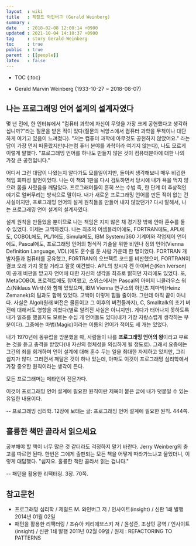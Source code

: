 ```yaml
---
layout  : wiki
title   : 제랄드 와인버그 (Gerald Weinberg)
summary :
date    : 2018-02-08 12:00:14 +0900
updated : 2021-10-04 14:10:37 +0900
tag     : story Gerald-Weinberg
toc     : true
public  : true
parent  : [[people]]
latex   : false
---
```

* TOC
{:toc}

- Gerald Marvin Weinberg (1933-10-27 ~ 2018-08-07)

## 나는 프로그래밍 언어 설계의 설계자였다

>
몇 년 전에, 한 인터뷰에서 "컴퓨터 과학에 자신이 무엇을 가장 크게 공헌했다고 생각하십니까?"라는 질문을 받은 적이 있다(질문의 뉘앙스에서 컴퓨터 과학을 무척이나 대단하게 여기고 있음이 느껴졌다).
"저는 컴퓨터 과학에 아무것도 공헌하지 않았어요." 라는 답이 가장 먼저 떠올랐지만(나는컴 퓨터 분야를 과학이라 여기지 않는다), 나도 모르게 이렇게 말했다.
"프로그래밍 언어를 하나도 만들지 않은 것이 컴퓨터분야에 대한 나의 가장 큰 공헌입니다."
>
어디서 그런 대답이 나왔는지 알다가도 모를일이지만, 돌이켜 생각해보니 매우 비겁한 책임 회피성 발언이었다.
나는 이 책의 1판을 다시 검토하면서 당시에 내가 욕을 먹지 않으려 몸을 사렸음을 깨달았다.
프로그래머들이 흔히 쓰는 수법 즉, 한 단계 더 추상적인 얘기로 얼버무리는 방식으로 말이다.
내가 새로운 프로그래밍 언어를 만든 적이 없는 건 사실이지만, 프로그래밍 언어의 설계 원칙들을 만들어 내지 않았던가?
다시 말해서, 나는 프로그래밍 언어 설계의 설계자였다.
>
설계 원칙을 만들었을 뿐이므로 나는 책임은 지지 않은 채 경기장 밖에 안아 훈수를 둘 수 있었다.
이제는 고백하겠다.
나는 최초의 어셈블리어에도, FORTRAN에도, APL에도, COBOL에도, PL/1에도, Simula에도, IBM System/360 기계어와 작업제어 언어에도,
Pascal에도, 프로그래밍 언어의 형식적 기술을 위한 비엔나 정의 언어(Vienna Definition Language, VDL)에도 훈수를 둔 사람 가운데 한 명이었다.
FORTRAN 개발자들과 컴퓨터를 공유했고, FORTRAN의 오브젝트 코드를 비판했으며,
FORTRAN이 결코 오래 가지 못할 거라고 잘못 예견했다.
APL의 창시자 켄 아이버슨(Ken Iverson)이 공개 비판을 받고자 언어에 대한 자신의 생각을 최초로 밝히던 자리에도 있었다.
또, MetaCOBOL 프로젝트에도 참여했고, 스위스에서는 Pascal의 아버지 니클라우스 워스(Niklaus Wirth)와 함께 있었으며,
IBM Vienna 연구소의 하인츠 제마넥(Heinz Zemanek)의 팀과도 함께 있었다. 고백이 이렇게 힘들 줄이야.
그런데 아직 끝이 아니다.
사실은 Algol(원래 버전은 물론이고 그 이후의 버전들까지), C, Smalltalk의 초기 버전에 대해서도 영향을 끼쳤다(별로 알려진 사실은 아니지만).
게다가 태어나지 못하도록 내가 일조를 했을지도 모르는 수십 개 언어들도 있다(내가 가장 자랑스럽게 생각하는 부분이다).
그중에는 마법(Magic)이라는 이름의 언어가 적어도 세 개는 있었다.
>
내가 1970년에 동유럽을 방문했을 때, 사람들이 나를 **프로그래밍 언어의 왕**이라고 부르는 것을 듣고 충격을 받았다(내 자신의 정체성을 의심하게 될 정도로).
그래서 요즘에는 그간의 죄를 회개하며 언어 설계에 대해 훈수 두는 일을 최대한 자제하고 있지만, 그리 쉽지가 않다.
그러면서 깨달은 것이 하나 있는데, 아마도 이것이 프로그래밍 심리학에서 가장 중요한 원칙이라는 생각이 든다.
>
모든 프로그래머는 메타언어 전문가다.
>
이것이 프로그래밍 언어 설계에 필요한 원칙이란 제목이 붙은 글에 내가 덧붙일 수 있는 유일한 내용이다.
>
-- 프로그래밍 심리학. 12장에 보태는 글: 프로그래밍 언어 설계에 필요한 원칙. 444쪽.

## 훌륭한 책만 골라서 읽으세요

>
공부해야 할 책이 너무 많은 것 같더라도 걱정하지 말기 바란다.
Jerry Weinberg의 충고를 따르면 된다.
한번은 그에게 출판되는 모든 책을 어떻게 따라가느냐고 물었더니, 이렇게 대답했다. "쉽지요. 훌륭한 책만 골라서 읽는 겁니다."
>
-- 패턴을 활용한 리팩터링. 3장. 70쪽.

## 참고문헌

- 프로그래밍 심리학 / 제럴드 M. 와인버그 저 / 인사이트(insight) / 신판 1쇄 발행 2014년 01월 02일
- 패턴을 활용한 리팩터링 / 조슈아 케리에브스키 저 / 윤성준, 조상민 공역 / 인사이트(insight) / 신판 1쇄 발행 2011년 02월 09일 / 원제 : REFACTORING TO PATTERNS
